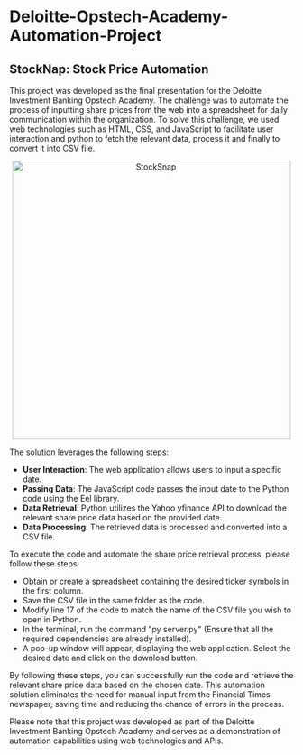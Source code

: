 # Deloitte-Opstech-Academy-Automation-Project

## StockNap: Stock Price Automation

This project was developed as the final presentation for the Deloitte Investment Banking Opstech Academy. The challenge was to automate the process of inputting share prices from the web into a spreadsheet for daily communication within the organization. To solve this challenge, we used web technologies such as HTML, CSS, and JavaScript to facilitate user interaction and python to fetch the relevant data, process it and finally to convert it into CSV file. 

<div align="center">
<img width="494" alt="StockSnap" src="https://github.com/Bhavyal9/Deloitte-Opstech-Academy-Automation-Project-/assets/77969476/2e595446-db50-4aa7-b0b4-eb3479cbeeb7">
</div>

The solution leverages the following steps:
- **User Interaction**: The web application allows users to input a specific date.
- **Passing Data**: The JavaScript code passes the input date to the Python code using the Eel library.
- **Data Retrieval**: Python utilizes the Yahoo yfinance API to download the relevant share price data based on the provided date.
- **Data Processing**: The retrieved data is processed and converted into a CSV file.

To execute the code and automate the share price retrieval process, please follow these steps:
- Obtain or create a spreadsheet containing the desired ticker symbols in the first column.
- Save the CSV file in the same folder as the code.
- Modify line 17 of the code to match the name of the CSV file you wish to open in Python.
- In the terminal, run the command "py server.py" (Ensure that all the required dependencies are already installed).
- A pop-up window will appear, displaying the web application. Select the desired date and click on the download button.

By following these steps, you can successfully run the code and retrieve the relevant share price data based on the chosen date. This automation solution eliminates the need for manual input from the Financial Times newspaper, saving time and reducing the chance of errors in the process.

Please note that this project was developed as part of the Deloitte Investment Banking Opstech Academy and serves as a demonstration of automation capabilities using web technologies and APIs.

